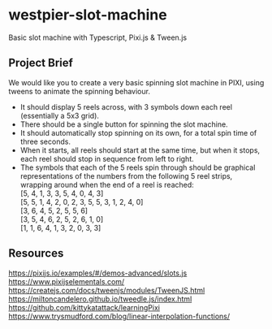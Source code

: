 # westpier-slot-machine
Basic slot machine with Typescript, Pixi.js &amp; Tween.js

## Project Brief
We would like you to create a very basic spinning slot machine in PIXI, using tweens to animate the spinning behaviour.
- It should display 5 reels across, with 3 symbols down each reel (essentially a 5x3 grid).
- There should be a single button for spinning the slot machine.
- It should automatically stop spinning on its own, for a total spin time of three seconds.
- When it starts, all reels should start at the same time, but when it stops, each reel should stop in sequence from left to right.
- The symbols that each of the 5 reels spin through should be graphical representations of the numbers from the following 5 reel strips, wrapping around when the end of a reel is reached:  
        [5, 4, 1, 3, 3, 5, 4, 0, 4, 3]  
        [5, 5, 1, 4, 2, 0, 2, 3, 5, 5, 3, 1, 2, 4, 0]  
        [3, 6, 4, 5, 2, 5, 5, 6]  
        [3, 5, 4, 6, 2, 5, 2, 6, 1, 0]  
        [1, 1, 6, 4, 1, 3, 2, 0, 3, 3]  

## Resources
https://pixijs.io/examples/#/demos-advanced/slots.js  
https://www.pixijselementals.com/  
https://createjs.com/docs/tweenjs/modules/TweenJS.html  
https://miltoncandelero.github.io/tweedle.js/index.html  
https://github.com/kittykatattack/learningPixi  
https://www.trysmudford.com/blog/linear-interpolation-functions/  
